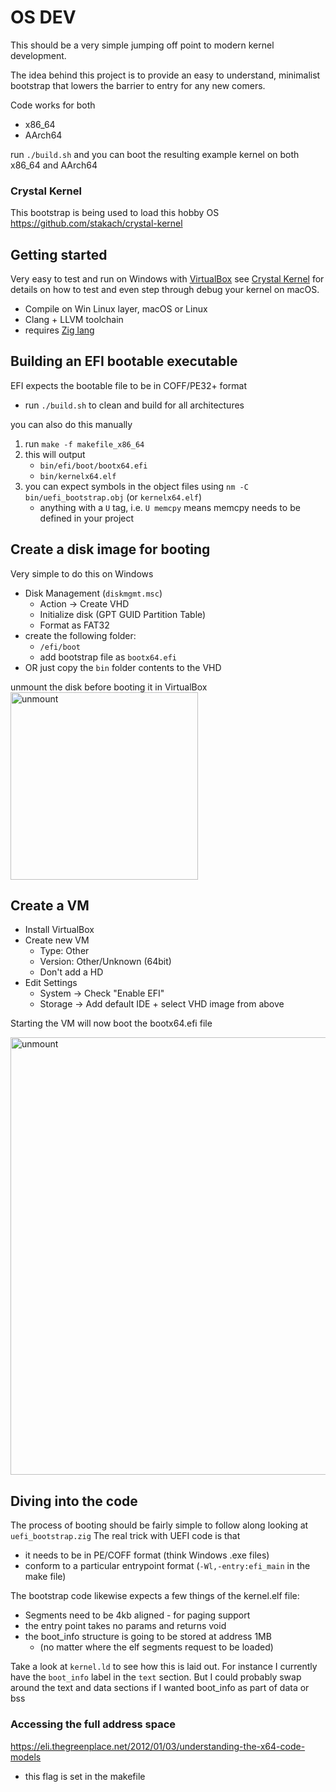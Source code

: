 # OS DEV

This should be a very simple jumping off point to modern kernel development.

The idea behind this project is to provide an easy to understand, minimalist bootstrap that lowers the barrier to entry for any new comers.

Code works for both

* x86_64
* AArch64

run `./build.sh` and you can boot the resulting example kernel on both x86_64 and AArch64


### Crystal Kernel

This bootstrap is being used to load this hobby OS
https://github.com/stakach/crystal-kernel


## Getting started

Very easy to test and run on Windows with [VirtualBox](https://www.virtualbox.org/) see [Crystal Kernel](https://github.com/stakach/crystal-kernel#development-on-macos) for details on how to test and even step through debug your kernel on macOS.

* Compile on Win Linux layer, macOS or Linux
* Clang + LLVM toolchain
* requires [Zig lang](https://ziglang.org/download/)


## Building an EFI bootable executable

EFI expects the bootable file to be in COFF/PE32+ format

* run `./build.sh` to clean and build for all architectures

you can also do this manually

1. run `make -f makefile_x86_64`
2. this will output
   * `bin/efi/boot/bootx64.efi`
   * `bin/kernelx64.elf`
3. you can expect symbols in the object files using `nm -C bin/uefi_bootstrap.obj` (or `kernelx64.elf`)
   * anything with a `U` tag, i.e. `U memcpy` means memcpy needs to be defined in your project


## Create a disk image for booting

Very simple to do this on Windows

* Disk Management (`diskmgmt.msc`)
  * Action -> Create VHD
  * Initialize disk (GPT GUID Partition Table)
  * Format as FAT32
* create the following folder:
  * `/efi/boot`
  * add bootstrap file as `bootx64.efi`
* OR just copy the `bin` folder contents to the VHD

unmount the disk before booting it in VirtualBox
<img src="https://user-images.githubusercontent.com/368013/136745462-d5793f29-e85a-4642-9854-98ea047e3bf9.png" alt="unmount" width="300"/>


## Create a VM

* Install VirtualBox
* Create new VM
  * Type: Other
  * Version: Other/Unknown (64bit)
  * Don't add a HD
* Edit Settings
  * System -> Check "Enable EFI"
  * Storage -> Add default IDE + select VHD image from above

Starting the VM will now boot the bootx64.efi file

<img src="https://user-images.githubusercontent.com/368013/136746021-11f16641-0666-4cdc-bd5a-5d9975eba328.png" alt="unmount" width="700"/>


## Diving into the code

The process of booting should be fairly simple to follow along looking at `uefi_bootstrap.zig`
The real trick with UEFI code is that

* it needs to be in PE/COFF format (think Windows .exe files)
* conform to a particular entrypoint format (`-Wl,-entry:efi_main` in the make file)

The bootstrap code likewise expects a few things of the kernel.elf file:

* Segments need to be 4kb aligned - for paging support
* the entry point takes no params and returns void
* the boot_info structure is going to be stored at address 1MB
  * (no matter where the elf segments request to be loaded)

Take a look at `kernel.ld` to see how this is laid out.
For instance I currently have the `boot_info` label in the `text` section. But I could probably swap around the text and data sections if I wanted boot_info as part of data or bss

### Accessing the full address space

https://eli.thegreenplace.net/2012/01/03/understanding-the-x64-code-models

* this flag is set in the makefile
